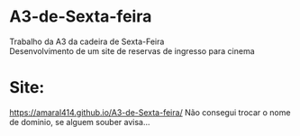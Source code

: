 # A3-de-Sexta-feira
Trabalho da A3 da cadeira de Sexta-Feira  
Desenvolvimento de um site de reservas de ingresso para cinema  

# Site:  

https://amaral414.github.io/A3-de-Sexta-feira/
Não consegui trocar o nome de dominio, se alguem souber avisa...  

